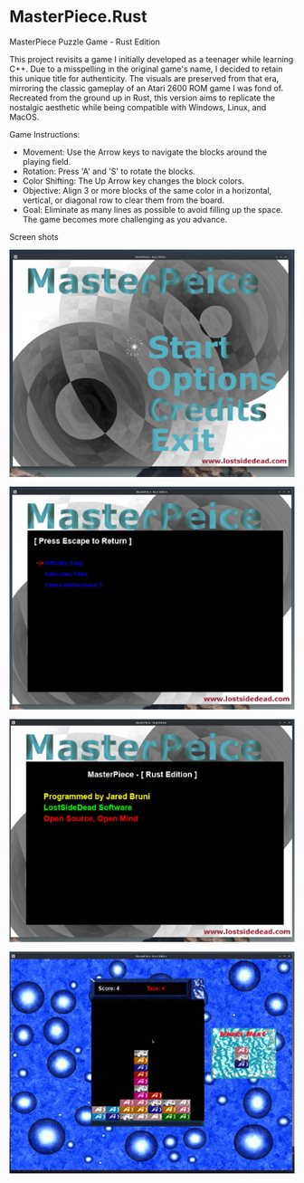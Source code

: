 # MasterPiece.Rust
MasterPiece Puzzle Game - Rust Edition

This project revisits a game I initially developed as a teenager while learning C++. Due to a misspelling in the original game's name, I decided to retain this unique title for authenticity. The visuals are preserved from that era, mirroring the classic gameplay of an Atari 2600 ROM game I was fond of. Recreated from the ground up in Rust, this version aims to replicate the nostalgic aesthetic while being compatible with Windows, Linux, and MacOS.

Game Instructions:
* Movement: Use the Arrow keys to navigate the blocks around the playing field.
* Rotation: Press 'A' and 'S' to rotate the blocks.
* Color Shifting: The Up Arrow key changes the block colors.
* Objective: Align 3 or more blocks of the same color in a horizontal, vertical, or diagonal row to clear them from the board.
* Goal: Eliminate as many lines as possible to avoid filling up the space. The game becomes more challenging as you advance.

Screen shots

![ScreenShot](https://github.com/lostjared/MasterPiece.Rust/blob/main/screens/start.jpg?raw=true "screenshot1")


![ScreenShot](https://github.com/lostjared/MasterPiece.Rust/blob/main/screens/opt.jpg?raw=true "screenshot2")


![ScreenShot](https://github.com/lostjared/MasterPiece.Rust/blob/main/screens/credits.jpg?raw=true "screenshot3")


![ScreenShot](https://github.com/lostjared/MasterPiece.Rust/blob/main/screens/game.jpg?raw=true "screenshot4")

